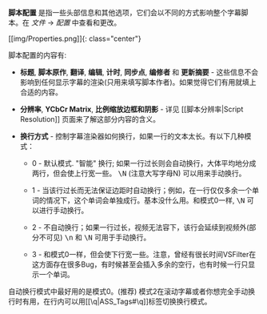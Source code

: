   **脚本配置** 是指一些头部信息和其他选项，它们会以不同的方式影响整个字幕脚本。在 _文件_ -> _配置_ 中查看和更改。

[[img/Properties.png]]{: class="center"}

脚本配置的内容有:

* **标题**, **脚本原作**, **翻译**, **编辑**, **计时**, **同步点**, **编修者** 和 **更新摘要** - 这些信息不会影响到任何显示字幕的渲染(只用来填写脚本作者)。如果觉得它们有用就填上合适的内容。
* **分辨率**, **YCbCr Matrix**, **比例缩放边框和阴影** - 详见 [[脚本分辨率|Script Resolution]] 页面来了解这部分内容的含义。
* **换行方式** - 控制字幕渲染器如何换行，如果一行的文本太长。有以下几种模式：

  * 0 - 默认模式. "智能" 换行; 如果一行过长则会自动换行，大体平均地分成两行，但会使上行宽一些。 <tt>\N</tt> (注意大写字母N) 可以用来手动换行。

  * 1 - 当该行过长而无法保证边距时自动换行；例如，在一行仅仅多余一个单词的情况下，这个单词会单独成行。基本没什么用。和模式0一样, <tt>\N</tt> 可以进行手动换行。
  * 2 - 不自动换行；如果一行过长，视频无法容下，该行会延续到视频外(部分不可见) <tt>\n</tt> 和 <tt>\N</tt> 可用于手动换行。
  * 3 - 和模式0一样，但会使下行宽一些。注意，曾经有很长时间VSFilter在这方面存在很多Bug，有时候甚至会插入多余的空行，也有时候一行只显示一个单词。

自动换行模式中最好用的是模式0。(推荐)
模式2在滚动字幕或者你想完全手动换行时有用，在行内可以用[[\q|ASS_Tags#\q]]标签切换换行模式。

